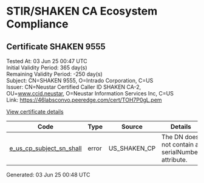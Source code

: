 # STIR/SHAKEN CA Ecosystem Compliance

## Certificate SHAKEN 9555

Tested At: 03 Jun 25 00:47 UTC\
Initial Validity Period: 365 day(s)\
Remaining Validity Period: -250 day(s)\
Subject: CN=SHAKEN 9555, O=Intrado Corporation, C=US\
Issuer: CN=Neustar Certified Caller ID SHAKEN CA-2, OU=www.ccid.neustar, O=Neustar Information Services Inc, C=US\
Link: https://46labsconvo.peeredge.com/cert/TOH7P0gL.pem

[View certificate details](https://x509.io/?cert=MIIDCDCCAq2gAwIBAgIUTn2SMHmTW4NUTqOOqnQgn8raAskwCgYIKoZIzj0EAwIwgYUxCzAJBgNVBAYTAlVTMSkwJwYDVQQKDCBOZXVzdGFyIEluZm9ybWF0aW9uIFNlcnZpY2VzIEluYzEZMBcGA1UECwwQd3d3LmNjaWQubmV1c3RhcjEwMC4GA1UEAwwnTmV1c3RhciBDZXJ0aWZpZWQgQ2FsbGVyIElEIFNIQUtFTiBDQS0yMB4XDTIzMDkyNjE1MjYzMFoXDTI0MDkyNTE1MjYzMFowQTELMAkGA1UEBhMCVVMxHDAaBgNVBAoME0ludHJhZG8gQ29ycG9yYXRpb24xFDASBgNVBAMMC1NIQUtFTiA5NTU1MFkwEwYHKoZIzj0CAQYIKoZIzj0DAQcDQgAE961ZIW5FSAHCsy6Fw9CAdTb%2FDVLjTDjW1DAuCkKId5NSH%2FYCWgHCZU7h4Ox0N5qWqIO%2BaoDkPz4Il80yh1WvnKOCATwwggE4MBYGCCsGAQUFBwEaBAowCKAGFgQ5NTU1MAwGA1UdEwEB%2FwQCMAAwHwYDVR0jBBgwFoAUgk4V%2F%2F6famdR5MiXx210w%2FxlRXgwFwYDVR0gBBAwDjAMBgpghkgBhv8JAQEDMIGmBgNVHR8EgZ4wgZswgZigOqA4hjZodHRwczovL2F1dGhlbnRpY2F0ZS1hcGkuaWNvbmVjdGl2LmNvbS9kb3dubG9hZC92MS9jcmyiWqRYMFYxFDASBgNVBAcMC0JyaWRnZXdhdGVyMQswCQYDVQQIDAJOSjETMBEGA1UEAwwKU1RJLVBBIENSTDELMAkGA1UEBhMCVVMxDzANBgNVBAoMBlNUSS1QQTAdBgNVHQ4EFgQUV93JzCjiJ4tWQPBEkm6Z7K%2FDtoYwDgYDVR0PAQH%2FBAQDAgeAMAoGCCqGSM49BAMCA0kAMEYCIQDaL35FQb2Bp3sc7e3Q%2BV9XfG6qzxG41a8qWhXErQam4AIhAN%2BNwm8oRof0H2b2dzzeLe%2FbmRWYduITIA%2Bhm%2BLXUmpX)

| Code | Type | Source | Details |
|------|------|--------|---------|
| [e_us_cp_subject_sn_shall](../../ISSUES/e_us_cp_subject_sn_shall/README.md) | error | US_SHAKEN_CP | The DN does not contain a serialNumber attribute. |


Generated: 03 Jun 25 00:48 UTC
